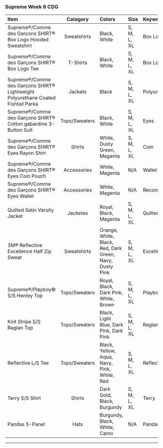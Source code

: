 
### Supreme Week 8 CDG
| **Item**                                                                         | **Catagory**  | **Colors**                                                                          | **Size**    | **Keyword** |
| :--------------------------------------------------------------------------------|:-------------:| :-----------------------------------------------------------------------------------|:------------|:------------|
| Supreme®/Comme des Garçons SHIRT® Box Logo Hooded Sweatshirt                     | Sweatshirts   | Black, White                                                                        | S, M, L, XL | Box Logo    |
| Supreme®/Comme des Garçons SHIRT® Box Logo Tee                                   | T-Shirts      | Black, White                                                                        | S, M, L, XL | Box Logo    |
| Supreme®/Comme des Garçons SHIRT® Lightweight Polyurethane Coated Fishtail Parka | Jackets       | Black                                                                               | S, M, L, XL | Polyurethane|
| Supreme®/Comme des Garçons SHIRT® Cotton gabardine 3-Button Suit                 | Tops/Sweaters | Black, White                                                                        | S, M, L, XL | Eyes        |
| Supreme®/Comme des Garçons SHIRT® Eyes Rayon Shirt                               | Shirts        | White, Dusty Green, Magenta                                                         | S, M, L, XL | Coin        |
| Supreme®/Comme des Garçons SHIRT® Eyes Coin Pouch                                | Accessories   | White, Magenta                                                                      | N/A         | Wallet      |
| Supreme®/Comme des Garçons SHIRT® Eyes Wallet                                    | Accessories   | White, Magenta                                                                      | N/A         | Records     |
| Quilted Satin Varsity Jacket                                                     | Jacketes      | Royal, Black, Magenta                                                               | S, M, L, XL | Quilted     |
| 3M® Reflective Excellence Half Zip Sweat                                         | Sweatshirts   | Orange, White, Black, Red, Dark Green, Navy, Dusty Pink                             | S, M, L, XL | Excellence  |
| Supreme®/Playboy© S/S Henley Top                                                 | Tops/Sweaters | Royal, Black, Dark Pink, White, Brown                                               | S, M, L, XL | Playboy     |
| Knit Stripe S/S Raglan Top                                                       | Tops/Sweaters | Black, Light Blue, Dark Pink, Dark Pink                                             | S, M, L, XL | Raglan      |
| Reflective L/S Tee                                                               | Tops/Sweaters | Black, Yellow, Aqua, Navy, Pink, White, Red                                         | S, M, L, XL | Reflective  |
| Terry S/S Shirt                                                                  | Shirts        | Dark Gold, Black, Burgundy                                                          | S, M, L, XL | Terry       |
| Pandas 5-Panel                                                                   | Hats          | Burgundy, Black, White, Camo                                                        | N/A         | Pandas      |
----------------------------------------------------------------------------------------------------------------------------------------------------------------------------------------------------------------------

